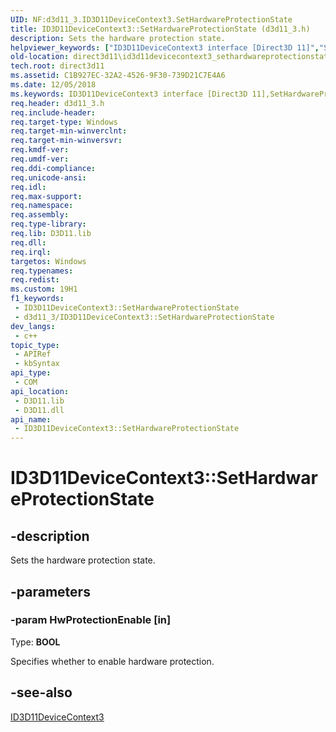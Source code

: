 ```yaml
---
UID: NF:d3d11_3.ID3D11DeviceContext3.SetHardwareProtectionState
title: ID3D11DeviceContext3::SetHardwareProtectionState (d3d11_3.h)
description: Sets the hardware protection state.
helpviewer_keywords: ["ID3D11DeviceContext3 interface [Direct3D 11]","SetHardwareProtectionState method","ID3D11DeviceContext3.SetHardwareProtectionState","ID3D11DeviceContext3::SetHardwareProtectionState","SetHardwareProtectionState","SetHardwareProtectionState method [Direct3D 11]","SetHardwareProtectionState method [Direct3D 11]","ID3D11DeviceContext3 interface","d3d11_3/ID3D11DeviceContext3::SetHardwareProtectionState","direct3d11.id3d11devicecontext3_sethardwareprotectionstate"]
old-location: direct3d11\id3d11devicecontext3_sethardwareprotectionstate.htm
tech.root: direct3d11
ms.assetid: C1B927EC-32A2-4526-9F30-739D21C7E4A6
ms.date: 12/05/2018
ms.keywords: ID3D11DeviceContext3 interface [Direct3D 11],SetHardwareProtectionState method, ID3D11DeviceContext3.SetHardwareProtectionState, ID3D11DeviceContext3::SetHardwareProtectionState, SetHardwareProtectionState, SetHardwareProtectionState method [Direct3D 11], SetHardwareProtectionState method [Direct3D 11],ID3D11DeviceContext3 interface, d3d11_3/ID3D11DeviceContext3::SetHardwareProtectionState, direct3d11.id3d11devicecontext3_sethardwareprotectionstate
req.header: d3d11_3.h
req.include-header: 
req.target-type: Windows
req.target-min-winverclnt: 
req.target-min-winversvr: 
req.kmdf-ver: 
req.umdf-ver: 
req.ddi-compliance: 
req.unicode-ansi: 
req.idl: 
req.max-support: 
req.namespace: 
req.assembly: 
req.type-library: 
req.lib: D3D11.lib
req.dll: 
req.irql: 
targetos: Windows
req.typenames: 
req.redist: 
ms.custom: 19H1
f1_keywords:
 - ID3D11DeviceContext3::SetHardwareProtectionState
 - d3d11_3/ID3D11DeviceContext3::SetHardwareProtectionState
dev_langs:
 - c++
topic_type:
 - APIRef
 - kbSyntax
api_type:
 - COM
api_location:
 - D3D11.lib
 - D3D11.dll
api_name:
 - ID3D11DeviceContext3::SetHardwareProtectionState
---
```


# ID3D11DeviceContext3::SetHardwareProtectionState


## -description

Sets the hardware protection state.

## -parameters

### -param HwProtectionEnable [in]

Type: <b>BOOL</b>

Specifies whether to enable hardware protection.

## -see-also

<a href="/windows/desktop/api/d3d11_3/nn-d3d11_3-id3d11devicecontext3">ID3D11DeviceContext3</a>

